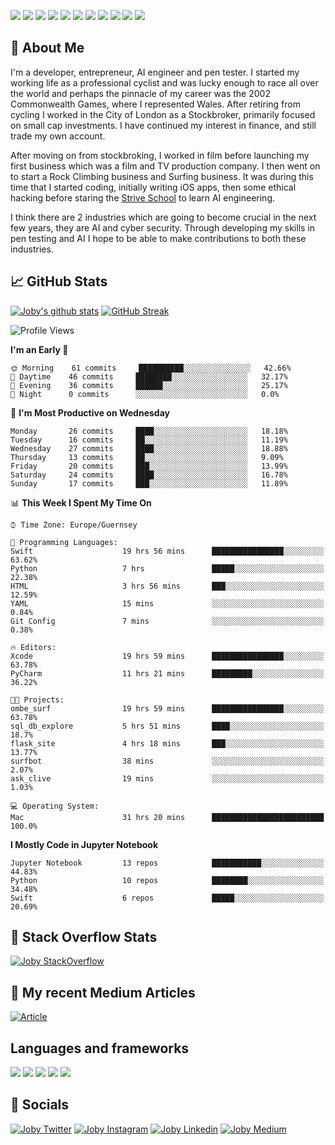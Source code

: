 ![](https://img.shields.io/badge/iOS-000000?style=for-the-badge&logo=ios&logoColor=white)
![](https://img.shields.io/badge/Python-3776AB?style=for-the-badge&logo=python&logoColor=white)
![](https://img.shields.io/badge/Swift-FA7343?style=for-the-badge&logo=swift&logoColor=white)
![](https://img.shields.io/badge/Bootstrap-563D7C?style=for-the-badge&logo=bootstrap&logoColor=white)
![](https://img.shields.io/badge/MongoDB-4EA94B?style=for-the-badge&logo=mongodb&logoColor=white)
![](https://img.shields.io/badge/Heroku-430098?style=for-the-badge&logo=heroku&logoColor=white)
[![](https://img.shields.io/badge/Stack_Overflow-FE7A16?style=for-the-badge&logo=stack-overflow&logoColor=white)](https://stackoverflow.com/users/7301801/joby)
[![](https://img.shields.io/badge/LinkedIn-0077B5?style=for-the-badge&logo=linkedin&logoColor=white)](https://www.linkedin.com/in/jobyi/)
[![](https://img.shields.io/badge/Twitter-1DA1F2?style=for-the-badge&logo=twitter&logoColor=white)](https://twitter.com/Jobyid)
[![](https://img.shields.io/badge/Instagram-E4405F?style=for-the-badge&logo=instagram&logoColor=white)](https://www.instagram.com/jobyid/)
[![](https://img.shields.io/badge/Medium-12100E?style=for-the-badge&logo=medium&logoColor=white)](https://jobyid.medium.com)

## &#x1f; About Me

I'm a developer, entrepreneur, AI engineer and pen tester.
I started my working life as a professional cyclist and was lucky enough to race all over the world and perhaps the pinnacle of my career was the 2002 Commonwealth Games, where I represented Wales.
After retiring from cycling I worked in the City of London as a Stockbroker, primarily focused on small cap investments. I have continued my interest in finance, and still trade my own account.

After moving on from stockbroking, I worked in film before launching my first business which was a film and TV production company. I then went on to start a Rock Climbing business and Surfing business. It was during this time that I started coding, initially writing iOS apps, then some ethical hacking before staring the [Strive School](https://strive.school) to learn AI engineering. 

I think there are 2 industries which are going to become crucial in the next few years, they are AI and cyber security. Through developing my skills in pen testing and AI I hope to be able to make contributions to both these industries. 

## &#x1f4c8; GitHub Stats

[![Joby's github stats](https://github-readme-stats.vercel.app/api?username=jobyid&count_private=true&show_icons=true&theme=radical)](https://github.com/anuraghazra/github-readme-stats) [![GitHub Streak](https://github-readme-streak-stats.herokuapp.com/?user=jobyid&theme=dark)](https://github.com/DenverCoder1/github-readme-streak-stats)

<!--START_SECTION:waka-->
![Profile Views](http://img.shields.io/badge/Profile%20Views-0-blue)

**I'm an Early 🐤** 

```text
🌞 Morning    61 commits     ██████████░░░░░░░░░░░░░░░   42.66% 
🌆 Daytime    46 commits     ████████░░░░░░░░░░░░░░░░░   32.17% 
🌃 Evening    36 commits     ██████░░░░░░░░░░░░░░░░░░░   25.17% 
🌙 Night      0 commits      ░░░░░░░░░░░░░░░░░░░░░░░░░   0.0%

```
📅 **I'm Most Productive on Wednesday** 

```text
Monday       26 commits     ████░░░░░░░░░░░░░░░░░░░░░   18.18% 
Tuesday      16 commits     ██░░░░░░░░░░░░░░░░░░░░░░░   11.19% 
Wednesday    27 commits     ████░░░░░░░░░░░░░░░░░░░░░   18.88% 
Thursday     13 commits     ██░░░░░░░░░░░░░░░░░░░░░░░   9.09% 
Friday       20 commits     ███░░░░░░░░░░░░░░░░░░░░░░   13.99% 
Saturday     24 commits     ████░░░░░░░░░░░░░░░░░░░░░   16.78% 
Sunday       17 commits     ███░░░░░░░░░░░░░░░░░░░░░░   11.89%

```


📊 **This Week I Spent My Time On** 

```text
⌚︎ Time Zone: Europe/Guernsey

💬 Programming Languages: 
Swift                    19 hrs 56 mins      ████████████████░░░░░░░░░   63.62% 
Python                   7 hrs               █████░░░░░░░░░░░░░░░░░░░░   22.38% 
HTML                     3 hrs 56 mins       ███░░░░░░░░░░░░░░░░░░░░░░   12.59% 
YAML                     15 mins             ░░░░░░░░░░░░░░░░░░░░░░░░░   0.84% 
Git Config               7 mins              ░░░░░░░░░░░░░░░░░░░░░░░░░   0.38%

🔥 Editors: 
Xcode                    19 hrs 59 mins      ████████████████░░░░░░░░░   63.78% 
PyCharm                  11 hrs 21 mins      █████████░░░░░░░░░░░░░░░░   36.22%

🐱‍💻 Projects: 
ombe_surf                19 hrs 59 mins      ████████████████░░░░░░░░░   63.78% 
sql_db_explore           5 hrs 51 mins       ████░░░░░░░░░░░░░░░░░░░░░   18.7% 
flask_site               4 hrs 18 mins       ███░░░░░░░░░░░░░░░░░░░░░░   13.77% 
surfbot                  38 mins             ░░░░░░░░░░░░░░░░░░░░░░░░░   2.07% 
ask_clive                19 mins             ░░░░░░░░░░░░░░░░░░░░░░░░░   1.03%

💻 Operating System: 
Mac                      31 hrs 20 mins      █████████████████████████   100.0%

```

**I Mostly Code in Jupyter Notebook** 

```text
Jupyter Notebook         13 repos            ███████████░░░░░░░░░░░░░░   44.83% 
Python                   10 repos            ████████░░░░░░░░░░░░░░░░░   34.48% 
Swift                    6 repos             █████░░░░░░░░░░░░░░░░░░░░   20.69%

```



<!--END_SECTION:waka-->


## &#x1f; Stack Overflow Stats 

[![Joby StackOverflow](https://github-readme-stackoverflow.vercel.app/?userID=7301801&layout=compact)](https://stackoverflow.com/users/7301801/joby)


## &#x1f; My recent Medium Articles
[![Article](https://github-readme-medium-recent-article.vercel.app/medium/@jobyid/0)](https://jobyid.medium.com)
 

## Languages and frameworks
![](https://img.shields.io/badge/iOS-000000?style=for-the-badge&logo=ios&logoColor=white)
![](https://img.shields.io/badge/Python-3776AB?style=for-the-badge&logo=python&logoColor=white)
![](https://img.shields.io/badge/Swift-FA7343?style=for-the-badge&logo=swift&logoColor=white)
![](https://img.shields.io/badge/Bootstrap-563D7C?style=for-the-badge&logo=bootstrap&logoColor=white)
![](https://img.shields.io/badge/MongoDB-4EA94B?style=for-the-badge&logo=mongodb&logoColor=white)


## &#x1f; Socials 
[![Joby Twitter](https://img.shields.io/badge/Twitter-1DA1F2?style=for-the-badge&logo=twitter&logoColor=white)](https://twitter.com/jobyid)
[![Joby Instagram](https://img.shields.io/badge/Instagram-E4405F?style=for-the-badge&logo=instagram&logoColor=white)](https://instagram.com/jobyid)
[![Joby Linkedin](https://img.shields.io/badge/LinkedIn-0077B5?style=for-the-badge&logo=linkedin&logoColor=white)](https://www.linkedin.com/in/jobyi)
[![Joby Medium](https://img.shields.io/badge/Medium-12100E?style=for-the-badge&logo=medium&logoColor=white)](https://jobyid.medium.com)


